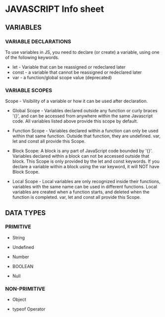 # JAVASCRIPT Info sheet

## VARIABLES

### VARIABLE DECLARATIONS

To use variables in JS, you need to declare (or create) a variable, using one of the following keywords.

- let - Variable that can be reassigned or redeclared later
- const - a variable that cannot be reassigned or redeclared later
- var - a function/global scope value (deprecated)

### VARIABLE SCOPES

Scope - Visibility of a variable or how it can be used after declaration.

- Global Scope - Variables declared outside any function or curly braces '{}', and can be accessed from anywhere within the same Javascript code. All variables listed above provide this scope by default.

- Function Scope - Variables declared within a function can only be used within that same function. Outside that function, they are undefined. var, let and const all provide this Scope.

- Block Scope: A block is any part of JavaScript code bounded by '{}'. Variables declared within a block can not be accessed outside that block. This Scope is only provided by the let and const keywords. If you declare a variable within a block using the var keyword, it will NOT have Block Scope.

- Local Scope - Local variables are only recognized inside their functions, variables with the same name can be used in different functions. Local variables are created when a function starts, and deleted when the function is completed. var, let and const all provide this Scope.

## DATA TYPES

### PRIMITIVE

- String

- Undefined

- Number

- BOOLEAN

- Null

### NON-PRIMITIVE

- Object

- typeof Operator
